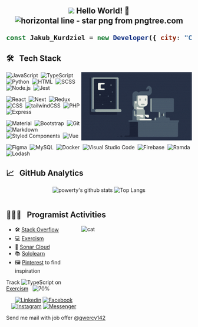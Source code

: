 <h2 align="center"> <img src="https://github.com/kogisin/kogisin/blob/main/gifs/hi.gif" width="30px"> Hello World! 🎈
<img align="center" src="https://firebasestorage.googleapis.com/v0/b/statesusak.appspot.com/o/line.png?alt=media" alt="horizontal line - star png from pngtree.com" />

```javascript
const Jakub_Kurdziel = new Developer({ city: "Cracow | Remote" , time: "ASAP" });
```

## 🛠 &nbsp; Tech Stack

<img alt="Night Coding" src="https://raw.githubusercontent.com/AVS1508/AVS1508/master/assets/Night-Coding.gif" align="right"/>

![JavaScript](https://img.shields.io/badge/-JavaScript-05122A?style=flat&logo=javascript)&nbsp;
![TypeScript](https://img.shields.io/badge/-TypeScript-05122A?style=flat&logo=typescript)&nbsp;
![Python](https://img.shields.io/badge/-python-05122A?style=flat&logo=python)&nbsp;
![HTML](https://img.shields.io/badge/-HTML-05122A?style=flat&logo=HTML5)&nbsp;
![SCSS](https://img.shields.io/badge/-SCSS-05122A?style=flat&logo=SASS)&nbsp;
![Node.js](https://img.shields.io/badge/-Node.js-05122A?style=flat&logo=node.js)&nbsp;
![Jest](https://img.shields.io/badge/-jest-05122A?style=flat&logo=jest)&nbsp;

![React](https://img.shields.io/badge/-React-05122A?style=flat&logo=react)&nbsp;
![Next](https://img.shields.io/badge/-Next.js-05122A?style=flat&logo=Next.js)&nbsp;
![Redux](https://img.shields.io/badge/-Redux-05122A?style=flat&logo=redux&logoColor=1572B6)&nbsp;
![CSS](https://img.shields.io/badge/-CSS-05122A?style=flat&logo=CSS3&logoColor=1572B6)&nbsp;
![tailwindCSS](https://img.shields.io/badge/tailwindcss-05122A.svg?&style=flat&logo=tailwind-css&logoColor=white")&nbsp;
![PHP](http://img.shields.io/badge/-PHP-05122A?style=flat-square&logo=php&logoColor=4951aa)&nbsp;
![Express](https://img.shields.io/badge/-express-05122A?style=flat&logo=express)&nbsp;

![Material](https://img.shields.io/badge/-Material_UI-05122A?style=flat&logo=material-ui)&nbsp;
![Bootstrap](https://img.shields.io/badge/-Bootstrap-05122A?style=flat-square&logo=bootstrap&logoColor=563D7C)&nbsp;
![Git](https://img.shields.io/badge/-Git-05122A?style=flat&logo=git)&nbsp;
![Markdown](https://img.shields.io/badge/-Markdown-05122A?style=flat&logo=markdown)&nbsp;
![Styled Components](https://img.shields.io/badge/-styled_components-05122A?style=flat&logo=styled-components)&nbsp;
![Vue](https://img.shields.io/badge/-Vue.js-05122A?style=flat&logo=vue.js&logoColor=4FC08D)&nbsp;

![Figma](https://img.shields.io/badge/-Figma-05122A?style=flat&logo=Figma)&nbsp;
![MySQL](http://img.shields.io/badge/-MySQL-05122A?style=flat&logo=mysql&logoColor=4479A1)&nbsp;
![Docker](https://img.shields.io/badge/-Docker-05122A?style=flat-square&logo=docker&logoColor=2496ed)&nbsp;
![Visual Studio Code](https://img.shields.io/badge/-Visual%20Studio%20Code-05122A?style=flat&logo=visual-studio-code&logoColor=007ACC)&nbsp;
![Firebase](https://img.shields.io/badge/-Firebase-05122A?style=flat&logo=Firebase)&nbsp;
![Ramda](https://img.shields.io/badge/-ramda-05122A?style=flat&logo=ramda)&nbsp;
![Lodash](https://img.shields.io/badge/-lodash-05122A?style=flat&logo=lodash)

## 📈 &nbsp; GitHub Analytics
 
 <div align="center">
 
   <img src="https://github-readme-stats.vercel.app/api?username=kubo550&layout=compact&hide=contribs,prs&count_private=true&show_icons=true&theme=midnight-purple" alt="powerty's github stats" />
   <img src="https://github-readme-stats.vercel.app/api/top-langs/?username=kubo550&layout=compact&theme=midnight-purple&exclude_repo=States-CoVID-19,Asteroids-Game,clock-git,weatherApp,extending-particles,heart-fireworks,website,top-songs,react-memory-game,cinema,canvas-gallery,TypeRacer-clone,tic-tac-toe-closure,game-speedrun-timer,typeracer-multiplayer)](https://github.com/anuraghazra/github-readme-stats" alt="Top Langs" />

 </div>

<br />

## 👨🏽‍💻 &nbsp; Programist Activities

<img src="https://firebasestorage.googleapis.com/v0/b/statesusak.appspot.com/o/catMd.gif?alt=media&token=812edda7-0016-4456-b0ee-aba4d21d08de" alt="cat" align="right" width="300" height="240" />

 - 🛠️ [Stack Overflow](https://stackoverflow.com/users/14513625/jakub-kurdziel)
 - 💻 [Exercism](https://exercism.io/profiles/kubo550)
 - 🧪 [Sonar Cloud](https://sonarcloud.io/organizations/kubo550/projects)
 - 📚 [Sololearn](https://www.sololearn.com/Profile/13688548)
 - 🖼 [Pinterest](https://pl.pinterest.com/qwercy142/_saved/) to find inspiration
 
 Track ![TypeScript](https://img.shields.io/badge/-TypeScript-05122A?style=flat&logo=typescript) on [Exercism](https://exercism.io/profiles/kubo550) &nbsp; 
 ![70%](https://progress-bar.dev/70)  
 
 <p align="center">
    <a href="https://www.linkedin.com/in/jakub-kurdziel-449714205/"><img src="https://img.icons8.com/bubbles/50/000000/linkedin.png" alt="Linkedin"/></a>
    <a href="https://www.facebook.com/powerty2"><img src="https://img.icons8.com/bubbles/50/000000/facebook-new.png"  alt="Facebook"/></a>
    <a href="https://www.instagram.com/__kurdziel/"><img src="https://img.icons8.com/bubbles/50/000000/instagram.png" alt="Instagram"/></a>
    <a href="https://www.messenger.com/t/100005543894347"><img src="https://img.icons8.com/bubbles/50/000000/facebook-messenger.png"  alt="Messenger"/></a>
</p>

Send me mail with job offer @[qwercy142](mailto:qwercy142@gmail.com)
<!---


# SOURCES 

 icons:
 <a href="https://icons8.com/icon/114492/facebook-messenger">Facebook Messenger icon by Icons8</a>

 the line horizontal icon: 
 <a href='https://pngtree.com/so/star'>star png from pngtree.com</a>
-->
